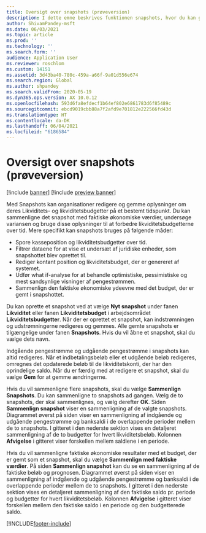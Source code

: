 ```yaml
---
title: Oversigt over snapshots (prøveversion)
description: I dette emne beskrives funktionen snapshots, hvor du kan gemme et likviditetsbudget til analyse eller sammenligning med faktiske oplysninger senere. Når du opretter et likviditetsbudget, kan du gemme det i budgettet som et "snapshot". Du kan derefter bruge disse snaphosts til at redigere de konti, der er medtaget i budgettet, eller sammenligne budgettet i snapshottet med faktiske oplysninger.
author: ShivamPandey-msft
ms.date: 06/03/2021
ms.topic: article
ms.prod: ''
ms.technology: ''
ms.search.form: ''
audience: Application User
ms.reviewer: roschlom
ms.custom: 14151
ms.assetid: 3d43ba40-780c-459a-a66f-9a01d556e674
ms.search.region: Global
ms.author: shpandey
ms.search.validFrom: 2020-05-19
ms.dyn365.ops.version: AX 10.0.12
ms.openlocfilehash: 593d6fa8efdecf1b64ef802e6861783d6f85489c
ms.sourcegitcommit: ebcd9019cbb88a7f2afd9e701812e222566fd43d
ms.translationtype: HT
ms.contentlocale: da-DK
ms.lasthandoff: 06/04/2021
ms.locfileid: "6186584"
---
```

# <a name="snapshots-overview-preview"></a>Oversigt over snapshots (prøveversion)

[!include [banner](../includes/banner.md)]
[!include [preview banner](../includes/preview-banner.md)]

Med Snapshots kan organisationer redigere og gemme oplysninger om deres Likviditets- og likviditetsbudgetter på et bestemt tidspunkt. Du kan sammenligne det snapshot med faktiske økonomiske værdier, undersøge variansen og bruge disse oplysninger til at forbedre likviditetsbudgetterne over tid. Mere specifikt kan snapshots bruges på følgende måder:

- Spore kasseposition og likviditetsbudgetter over tid.
- Filtrer dataene for at vise et undersæt af juridiske enheder, som snapshottet blev oprettet til.
- Rediger kontant position og likviditetsbudget, der er genereret af systemet.
- Udfør what if-analyse for at behandle optimistiske, pessimistiske og mest sandsynlige visninger af pengestrømmen.
- Sammenlign den faktiske økonomiske ydeevne med det budget, der er gemt i snapshottet.

Du kan oprette et snapshot ved at vælge **Nyt snapshot** under fanen **Likviditet** eller fanen **Likviditetsbudget** i arbejdsområdet **Likviditetsbudgetter**. Når der er oprettet et snapshot, kan indstrømningen og udstrømningerne redigeres og gemmes. Alle gemte snapshots er tilgængelige under fanen **Snapshots**. Hvis du vil åbne et snapshot, skal du vælge dets navn.

Indgående pengestrømme og udgående pengestrømme i snapshots kan altid redigeres. Når et indbetalingsbeløb eller et udgående beløb redigeres, omregnes det opdaterede beløb til de likviditetskonti, der har den oprindelige saldo. Når du er færdig med at redigere et snapshot, skal du vælge **Gem** for at gemme ændringerne.

Hvis du vil sammenligne flere snapshots, skal du vælge **Sammenlign Snapshots**. Du kan sammenligne to snapshots ad gangen. Vælg de to snapshots, der skal sammenlignes, og vælg derefter **OK**. Siden **Sammenlign snapshot** viser en sammenligning af de valgte snapshots. Diagrammet øverst på siden viser en sammenligning af indgående og udgående pengestrømme og banksaldi i de overlappende perioder mellem de to snapshots. I gitteret i den nederste sektion vises en detaljeret sammenligning af de to budgetter for hvert likviditetsbeløb. Kolonnen **Afvigelse** i gitteret viser forskellen mellem saldiene i en periode.

Hvis du vil sammenligne faktiske økonomiske resultater med et budget, der er gemt som et snapshot, skal du vælge **Sammenlign med faktiske værdier**. På siden **Sammenlign snapshot** kan du se en sammenligning af de faktiske beløb og prognosen. Diagrammet øverst på siden viser en sammenligning af indgående og udgående pengestrømme og banksaldi i de overlappende perioder mellem de to snapshots. I gitteret i den nederste sektion vises en detaljeret sammenligning af den faktiske saldo pr. periode og budgetter for hvert likviditetsbeløb. Kolonnen **Afvigelse** i gitteret viser forskellen mellem den faktiske saldo i en periode og den budgetterede saldo.

[!INCLUDE[footer-include](../../includes/footer-banner.md)]
